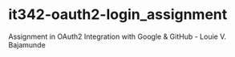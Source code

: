 # it342-oauth2-login_assignment
Assignment in OAuth2 Integration with Google &amp; GitHub - Louie V. Bajamunde
